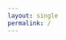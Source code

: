 ```yaml
---
layout: single
permalink: /
---
```


<div data-tockify-component="calendar" data-tockify-calendar="simracing.events"></div>
<script data-cfasync="false" data-tockify-script="embed" src="https://public.tockify.com/browser/embed.js"></script>
